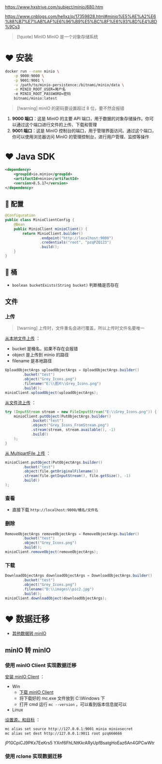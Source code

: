 https://www.hxstrive.com/subject/minio/680.htm

https://www.cnblogs.com/hellxz/p/17359828.html#minio%E5%AE%A2%E6%88%B7%E7%AB%AF%E6%96%B9%E5%BC%8F%E6%93%8D%E4%BD%9Cs3

> [!quote] MinIO 
> MinIO 是一个对象存储系统

# ❤️ 安装
```bash
docker run --name minio \
    -p 9000:9000 \
    -p 9001:9001 \
    -v /path/to/minio-persistence:/bitnami/minio/data \
    -e MINIO_ROOT_USER=用户名
    -e MINIO_ROOT_PASSWORD=密码
    bitnami/minio:latest
```

> [!warning] minIO 的密码要设置超过 8 位，要不然会报错

1. **9000 端口**：这是 MinIO 的主要 API 端口，用于数据的对象存储操作。你可以通过这个端口进行文件的上传、下载和管理
2. **9001 端口**：这是 MinIO 控制台的端口，用于管理界面访问。通过这个端口，你可以使用浏览器访问 MinIO 的管理控制台，进行用户管理、监控等操作

# ❤️ Java SDK
```xml
<dependency>
    <groupId>io.minio</groupId>
    <artifactId>minio</artifactId>
    <version>8.5.17</version>
</dependency>
```

## 💛 配置
```java
@Configuration
public class MinioClientConfig {
    @Bean
    public MinioClient minioClient() {
        return MinioClient.builder()
                .endpoint("http://localhost:9000")
                .credentials("root", "pzqPZQ123")
                .build();
    }
}
```

## 💛 桶
- `boolean bucketExists(String bucket)` 判断桶是否存在


## 文件
### 上传

> [!warning] 上传时，文件重名会进行覆盖，所以上传时文件名要唯一

<u>从本地文件上传</u> ：
- bucket 是桶名，如果不存在会报错
- object 是上传到 minio 的路径
- filename 是本地路径
```java
UploadObjectArgs uploadObjectArgs = UploadObjectArgs.builder()
		.bucket("test")
		.object("Grey_Icons.png")
		.filename("E:\\图片\\Grey_Icons.png")
		.build();
minioClient.uploadObject(uploadObjectArgs);
```

<u>从文件流上传</u> ：
```java
try (InputStream stream = new FileInputStream("E:\\Grey_Icons.png")) {
	minioClient.putObject(PutObjectArgs.builder()
			.bucket("test")
			.object("Grey_Icons_FromStream.png")
			.stream(stream, stream.available(), -1)
			.build()
	);
}
```

<u>从 MultipartFile 上传</u> ：
```java
minioClient.putObject(PutObjectArgs.builder()
		.bucket("test")           
		.object(file.getOriginalFilename())      
		.stream(file.getInputStream(), file.getSize(), -1)
		.build()
);
```

### 查看
- 直接下载 `http://localhost:9000/桶名/文件名` 

### 删除
```java
RemoveObjectArgs removeObjectArgs = RemoveObjectArgs.builder()
		.bucket("test")
		.object("Grey_Icons.png")
		.build();
minioClient.removeObject(removeObjectArgs);
```

### 下载
```java
DownloadObjectArgs downloadObjectArgs = DownloadObjectArgs.builder()
		.bucket("test")
		.object("Grey_Icons.png")
		.filename("D:\\images\\pic2.jpg")
		.build();
minioClient.downloadObject(downloadObjectArgs);
```


# ❤️ 数据迁移
- [其他数据转 minIO](https://hackernoon.com/lang/zh/%E5%B8%AE%E5%8A%A9%E6%82%A8%E8%BF%9B%E5%85%A5minio%E7%9A%84%E6%95%B0%E6%8D%AE%E8%BF%81%E7%A7%BB%E5%B7%A5%E5%85%B7)

## minIO 转 minIO
### 使用 minIO Client 实现数据迁移
<u>安装 minIO Client</u> ：
- Win
	- [下载 minIO Client](https://min.io/download?license=enterprise&platform=kubernetes)
	- 将下载好的 mc.exe 文件放到 C:\Windows 下
	- 打开 cmd 运行 `mc --version` ，可以看到版本信息就可以
- Linux

<u>设置源，和目标</u> ：
```bash
mc alias set source http://127.0.0.1:9001 minio miniosecret
mc alias set dest http://127.0.0.1:9011 root pzq666666
```

jP10CpiCJ9PKx7EeKrs5
YXnf6FhLNtKkrARyUpfBsatgHoEaz6An4GPCwWtr

### 使用 rclone 实现数据迁移
